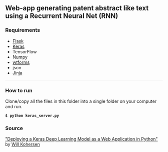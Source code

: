 ## Web-app generating patent abstract like text using a Recurrent Neural Net (RNN)

### Requirements
* [Flask](http://flask.pocoo.org/)
* [Keras](http://keras.io/)
* TensorFlow
* Numpy
* [wtforms](https://wtforms.readthedocs.io/en/stable/)
* json
* [Jinja](http://jinja.pocoo.org/)

---

### How to run
Clone/copy all the files in this folder into a single folder on your computer and run.

**`$ python keras_server.py`**

### Source
["Deploying a Keras Deep Learning Model as a Web Application in Python"](https://towardsdatascience.com/deploying-a-keras-deep-learning-model-as-a-web-application-in-p-fc0f2354a7ff) by [Will Kohersen](https://willk.online/)

